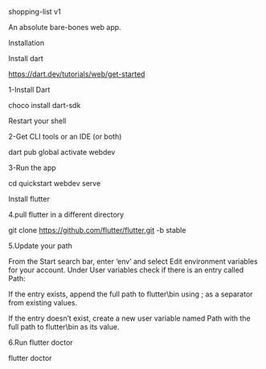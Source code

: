 shopping-list v1

An absolute bare-bones web app.

Installation

Install dart

https://dart.dev/tutorials/web/get-started 


1-Install Dart

choco install dart-sdk

Restart your shell


2-Get CLI tools or an IDE (or both)

dart pub global activate webdev



3-Run the app

cd quickstart
webdev serve


Install flutter


4.pull flutter in a different directory 

git clone https://github.com/flutter/flutter.git -b stable



5.Update your path

From the Start search bar, enter ‘env’ and select Edit environment variables for your account.
Under User variables check if there is an entry called Path:

If the entry exists, append the full path to flutter\bin using ; as a separator from existing values.

If the entry doesn’t exist, create a new user variable named Path with the full path to flutter\bin as its value.


6.Run flutter doctor

flutter doctor


